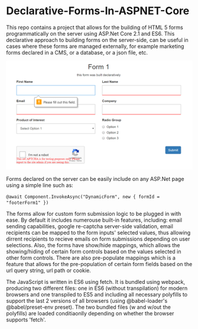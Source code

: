 # Declarative-Forms-In-ASPNET-Core
This repo contains a project that allows for the building of HTML 5 forms programmatically on the server using ASP.Net Core 2.1 and ES6. This declarative approach to building forms on the server-side, can be useful in cases where these forms are managed externally, for example marketing forms declared in a CMS, or a database, or a json file, etc. 

![alt text](dynamic-form.png)

Forms declared on the server can be easily include on any ASP.Net page using a simple line such as:
```
@await Component.InvokeAsync("DynamicForm", new { formId = "footerForm1" })
```

The forms allow for custom form submission logic to be plugged in with ease. By default it includes numerouse built-in features, including: email sending capabilities, google re-captcha server-side validation, email recipients can be mapped to the form inputs' selected values, thus allowing dirrent recipients to recieve emails on form submissions depending on user selections. Also, the forms have show/hide mappings, which allows the showing/hiding of certain form controls based on the values selected in other form controls. There are also pre-populate mappings which is a feature that allows for the pre-population of certain form fields based on the url query string, url path or cookie.

The JavaScript is written in ES6 using fetch. It is bundled using webpack, producing two different files: one in ES6 (without transpilation) for modern browsers and one transpiled to ES5 and including all necessary polyfills to support the last 2 versions of all browsers (using @babel-loader's @babel/preset-env preset). The two bundled files (w and w/out the polyfills) are loaded conditiaonlly depending on whether the browser supports 'fetch'.
